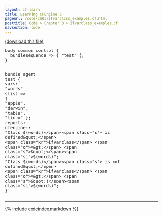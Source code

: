 ```yaml
---
layout: cf-learn
title: Learning CFEngine 3
pageurl: /code/ch03/ifvarclass_examples.cf.html
posttitle: Code > Chapter 3 > ifvarclass_examples.cf
navsection: code
---
```


[(download this file)](https://raw.github.com/zzamboni/cf-learn.info/master/src/ch03/ifvarclass_examples.cf)

<div class="highlight"><pre><span class="k">body</span> <span class="k">common</span> <span class="k">control</span> <span class="p">{</span>
  <span class="kr">bundlesequence</span> <span class="o">=&gt;</span> <span class="p">{</span> <span class="s">&quot;test&quot;</span> <span class="p">};</span>
<span class="p">}</span>

<span class="k">bundle</span> <span class="k">agent</span> <span class="nf">test</span>
<span class="p">{</span>
  <span class="kd">vars</span><span class="p">:</span>
    <span class="p">&quot;</span><span class="nv">words</span><span class="p">&quot;</span> <span class="kt">slist</span> <span class="o">=&gt;</span> <span class="p">{</span> <span class="s">&quot;apple&quot;</span><span class="p">,</span> <span class="s">&quot;darwin&quot;</span><span class="p">,</span> <span class="s">&quot;table&quot;</span><span class="p">,</span> <span class="s">&quot;linux&quot;</span> <span class="p">};</span>
  <span class="kd">reports</span><span class="p">:</span>
    <span class="nc">cfengine</span><span class="p">::</span>
      <span class="s">&quot;Class </span><span class="si">$(words)</span><span class="s"> is defined&quot;</span>
        <span class="kr">ifvarclass</span> <span class="o">=&gt;</span> <span class="s">&quot;</span><span class="si">$(words)</span><span class="s">&quot;</span><span class="p">;</span>
      <span class="s">&quot;Class </span><span class="si">$(words)</span><span class="s"> is not defined&quot;</span>
        <span class="kr">ifvarclass</span> <span class="o">=&gt;</span> <span class="s">&quot;!</span><span class="si">$(words)</span><span class="s">&quot;</span><span class="p">;</span>
<span class="p">}</span>
</pre></div>


----

{% include codeindex.markdown %}
